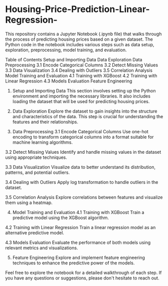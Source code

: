 # Housing-Price-Prediction-Linear-Regression-
This repository contains a Jupyter Notebook (.ipynb file) that walks through the process of predicting housing prices based on a given dataset. The Python code in the notebook includes various steps such as data setup, exploration, preprocessing, model training, and evaluation.

Table of Contents
Setup and Importing Data
Data Exploration
Data Preprocessing
3.1 Encode Categorical Columns
3.2 Detect Missing Values
3.3 Data Visualization
3.4 Dealing with Outliers
3.5 Correlation Analysis
Model Training and Evaluation
4.1 Training with XGBoost
4.2 Training with Linear Regression
4.3 Models Evaluation
Feature Engineering
1. Setup and Importing Data
This section involves setting up the Python environment and importing the necessary libraries. It also includes loading the dataset that will be used for predicting housing prices.

2. Data Exploration
Explore the dataset to gain insights into the structure and characteristics of the data. This step is crucial for understanding the features and their relationships.

3. Data Preprocessing
3.1 Encode Categorical Columns
Use one-hot encoding to transform categorical columns into a format suitable for machine learning algorithms.

3.2 Detect Missing Values
Identify and handle missing values in the dataset using appropriate techniques.

3.3 Data Visualization
Visualize data to better understand its distribution, patterns, and potential outliers.

3.4 Dealing with Outliers
Apply log transformation to handle outliers in the dataset.

3.5 Correlation Analysis
Explore correlations between features and visualize them using a heatmap.

4. Model Training and Evaluation
4.1 Training with XGBoost
Train a predictive model using the XGBoost algorithm.

4.2 Training with Linear Regression
Train a linear regression model as an alternative predictive model.

4.3 Models Evaluation
Evaluate the performance of both models using relevant metrics and visualizations.

5. Feature Engineering
Explore and implement feature engineering techniques to enhance the predictive power of the models.

Feel free to explore the notebook for a detailed walkthrough of each step. If you have any questions or suggestions, please don't hesitate to reach out.
